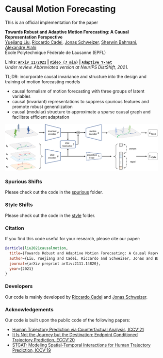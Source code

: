 # Causal Motion Forecasting


This is an official implementation for the paper

**Towards Robust and Adaptive Motion Forecasting: A Causal Representation Perspective**
<br>
<a href="https://sites.google.com/view/yuejiangliu">Yuejiang Liu</a>,
<a href="https://www.riccardocadei.com">Riccardo Cadei</a>,
<a href="https://people.epfl.ch/jonas.schweizer/?lang=en">Jonas Schweizer</a>,
<a href="https://www.linkedin.com/in/sherwin-bahmani-a2b5691a9">Sherwin Bahmani</a>,
<a href="https://people.epfl.ch/alexandre.alahi/?lang=en/">Alexandre Alahi</a>
<br>
École Polytechnique Fédérale de Lausanne (EPFL)

Links: **[`Arxiv 11/2021`](https://arxiv.org/abs/2111.14820) | [`Video (7 min)`](https://drive.google.com/file/d/1Uo0Y0eHq4vI7wOxya4mJlxbAe3U4kMx6/view) | [`Adaptive Y-net`](https://github.com/sherwinbahmani/ynet_adaptive)**
<br>
*Under review. Abbreviated version at NeurIPS DistShift, 2021.*

TL;DR: incorporate causal invariance and structure into the design and training of motion forecasting models
* causal formalism of motion forecasting with three groups of latent variables
* causal (invariant) representations to suppress spurious features and promote robust generalization
* causal (modular) structure to approximate a sparse causal graph and facilitate efficient adaptation

<p align="left">
  <img src="docs/overview.png" width="800">
</p>

### Spurious Shifts

Please check out the code in the [spurious](spurious) folder.

### Style Shifts

Please check out the code in the [style](style) folder.

### Citation

If you find this code useful for your research, please cite our paper:

```bibtex
@article{liu2021causalmotion,
  title={Towards Robust and Adaptive Motion Forecasting: A Causal Representation Perspective},
  author={Liu, Yuejiang and Cadei, Riccardo and Schweizer, Jonas and Bahmani, Sherwin and Alahi, Alexandre},
  journal={arXiv preprint arXiv:2111.14820},
  year={2021}
}
```

### Developers

Our code is mainly developed by [Riccardo Cadei](https://www.riccardocadei.com) and [Jonas Schweizer](https://people.epfl.ch/jonas.schweizer/?lang=en).

### Acknowledgements

Our code is built upon the public code of the following papers:
* [Human Trajectory Prediction via Counterfactual Analysis, ICCV'21](https://github.com/CHENGY12/CausalHTP)
* [It Is Not the Journey but the Destination: Endpoint Conditioned Trajectory Prediction, ECCV'20](https://github.com/HarshayuGirase/Human-Path-Prediction)
* [STGAT: Modeling Spatial-Temporal Interactions for Human Trajectory Prediction, ICCV'19](https://github.com/huang-xx/STGAT)
